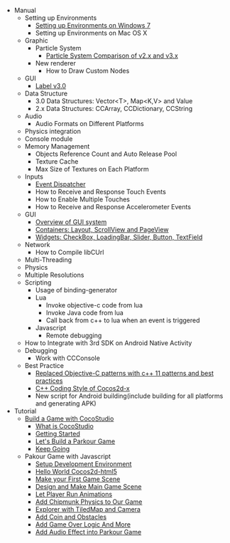- Manual
	- Setting up Environments
		- [Setting up Environments on Windows 7](../manual/framework/native/installation/android_on_win7/en.md)
		- Setting up Environments on Mac OS X
	- Graphic
		- Particle System        
			- [Particle System Comparison of v2.x and v3.x](../manual/framework/native/graphic/particle/v3/en.md)
		- New renderer
			- How to Draw Custom Nodes 
	- GUI
		- [Label v3.0](../manual/framework/native/gui/label/v3/en.md)
	- Data Structure
		- 3.0 Data Structures: Vector\<T\>, Map\<K,V\> and Value
		- 2.x Data Structures: CCArray, CCDictionary, CCString
	- Audio
		- Audio Formats on Different Platforms
	- Physics integration
	- Console module
	- Memory Management
		- Objects Reference Count and Auto Release Pool
		- Texture Cache
		- Max Size of Textures on Each Platform
	- Inputs
		- [Event Dispatcher](../manual/framework/native/input/event_dispatcher/en.md)
		- How to Receive and Response Touch Events
		- How to Enable Multiple Touches
		- How to Receive and Response Accelerometer Events
    - GUI
        - [Overview of GUI system](../manual/framework/native/gui/overview/en.md)
        - [Containers: Layout, ScrollView and PageView](../manual/framework/native/gui/container/en.md)
        - [Widgets: CheckBox, LoadingBar, Slider, Button, TextField](../manual/framework/native/gui/widget/en.md)
	- Network
		- How to Compile libCUrl
	- Multi-Threading
	- Physics
	- Multiple Resolutions
	- Scripting
	    - Usage of binding-generator
		- Lua
		    - Invoke objective-c code from lua
		    - Invoke Java code from lua
		    - Call back from c++ to lua when an event is triggered
		- Javascript
		    - Remote debugging
	- How to Integrate with 3rd SDK on Android Native Activity
	- Debugging
		- Work with CCConsole
	- Best Practice
        - [Replaced Objective-C patterns with c++ 11 patterns and best practices](../manual/framework/native/best_practice/cpp11_patterns/en.md)
        - [C++ Coding Style of Cocos2d-x](../manual/framework/native/best_practice/cpp_coding_style/en.md)
	    - New script for Android building(include building for all platforms and generating APK)
- Tutorial
	- [Build a Game with CocoStudio](../tutorial/parkour_game_with_cocostudio/en.md)
		- [What is CocoStudio](../tutorial/parkour_game_with_cocostudio/chapter1/en.md)
		- [Getting Started](../tutorial/parkour_game_with_cocostudio/chapter2/en.md)
		- [Let's Build a Parkour Game](../tutorial/parkour_game_with_cocostudio/chapter3/en.md)
		- [Keep Going](../tutorial/parkour_game_with_cocostudio/chapter4/en.md)
	- Pakour Game with Javascript
		- [Setup Development Environment](../tutorial/parkour_game_with_javascript/chapter1/en.md)
		- [Hello World Cocos2d-html5](../tutorial/parkour_game_with_javascript/chapter2/en.md)
		- [Make your First Game Scene](../tutorial/parkour_game_with_javascript/chapter3/en.md)
		- [Design and Make Main Game Scene](../tutorial/parkour_game_with_javascript/chapter4/en.md)
		- [Let Player Run Animations](../tutorial/parkour_game_with_javascript/chapter5/en.md)
		- [Add Chipmunk Physics to Our Game](../tutorial/parkour_game_with_javascript/chapter6/en.md)
		- [Explorer with TiledMap and Camera](../tutorial/parkour_game_with_javascript/chapter7/en.md)
		- [Add Coin and Obstacles](../tutorial/parkour_game_with_javascript/chapter8/en.md)
		- [Add Game Over Logic And More](../tutorial/parkour_game_with_javascript/chapter9/en.md)
        - [Add Audio Effect into Parkour Game](../tutorial/parkour_game_with_javascript/chapter10/en.md)
		
		
